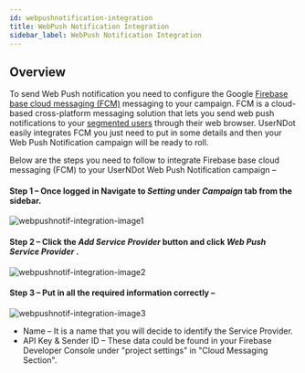 ```yaml
---
id: webpushnotification-integration
title: WebPush Notification Integration
sidebar_label: WebPush Notification Integration
---
```

## Overview

To send Web Push notification you need to configure the Google [Firebase base cloud messaging (FCM)](https://firebase.google.com/docs/cloud-messaging/) messaging to your campaign. FCM is a cloud-based cross-platform messaging solution that lets you send web push notifications to your [segmented users](/d/docs/fundamentals/segments) through their web browser. UserNDot easily integrates FCM you just need to put in some details and then your Web Push Notification campaign will be ready to roll. 

Below are the steps you need to follow to integrate Firebase base cloud messaging (FCM) to your UserNDot Web Push Notification campaign –

#### Step 1 – Once logged in Navigate to ***Setting*** under ***Campaign*** tab from the sidebar. 
![webpushnotif-integration-image1](/d/img/WebPushIntegration/WebPushNotif-Integration-1.png)

#### Step 2 – Click the ***Add Service Provider*** button and click ***Web Push Service Provider*** .
![webpushnotif-integration-image2](/d/img/WebPushIntegration/WebPushNotif-Integration-2.png)

#### Step 3 – Put in all the required information correctly –
![webpushnotif-integration-image3](/d/img/WebPushIntegration/WebPushNotif-Integration-3.png)

* Name – It is a name that you will decide to identify the Service Provider.
* API Key & Sender ID – These data could be found in your Firebase Developer Console under "project settings" in "Cloud Messaging Section". 
